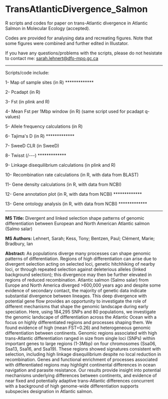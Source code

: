 # TransAtlanticDivergence_Salmon

R scripts and codes for paper on trans-Atlantic divergence in Atlantic Salmon in Molecular Ecology (accepted).

Codes are provided for analysing data and recreating figures. Note that some figures were combined and further edited in Illustator.

If you have any questions/problems with the scripts, please do not hesistate to contact me: sarah.lehnert@dfo-mpo.gc.ca

-----

Scripts/code include:

1- Map of sample sites (in R) *************

2- Pcadapt (in R)

3- Fst (in plink and R)

4- Mean Fst per 1Mbp window (in R) (same script used for pcadapt q-values)

5- Allele frequency calculations (in R)

6- Tajima's D (in R) *************

7- SweeD CLR (in SweeD)

8- Twisst (/---) *************

9- Linkage disequilibrium calculations (in plink and R)

10- Recombination rate calculations (in R, with data from BLAST)

11- Gene density calculations (in R, with data from NCBI)

12- Gene annotation plot (in R, with data from NCBI) *************

13- Gene ontology analysis (in R, with data from NCBI) *************

-----

<b>MS Title: </b>Divergent and linked selection shape patterns of genomic differentiation between European and North American Atlantic salmon (Salmo salar)

<b>MS Authors:</b> Lehnert, Sarah; Kess, Tony; Bentzen, Paul; Clément, Marie; Bradbury, Ian

<b>Abstract:</b> As populations diverge many processes can shape genomic patterns of differentiation. Regions of high differentiation can arise due to divergent selection acting on selected loci, genetic hitchhiking of nearby loci, or through repeated selection against deleterious alleles (linked background selection); this divergence may then be further elevated in regions of reduced recombination. Atlantic salmon (Salmo salar) from Europe and North America diverged >600,000 years ago and despite some evidence of secondary contact, the majority of genetic data indicate substantial divergence between lineages. This deep divergence with potential gene flow provides an opportunity to investigate the role of different mechanisms that shape the genomic landscape during early speciation. Here, using 184,295 SNPs and 80 populations, we investigate the genomic landscape of differentiation across the Atlantic Ocean with a focus on highly differentiated regions and processes shaping them. We found evidence of high (mean FST=0.26) and heterogeneous genomic differentiation between continents. Genomic regions associated with high trans-Atlantic differentiation ranged in size from single loci (SNPs) within important genes to large regions (1-3Mbp) on four chromosomes (Ssa06, Ssa13, Ssa16, and Ssa19). These regions showed signatures consistent with selection, including high linkage disequilibrium despite no local reduction in recombination. Genes and functional enrichment of processes associated with differentiated regions may highlight continental differences in ocean navigation and parasite resistance. Our results provide insight into potential mechanisms underlying differences between continents, and evidence of near fixed and potentially adaptive trans-Atlantic differences concurrent with a background of high genome-wide differentiation supports subspecies designation in Atlantic salmon.
